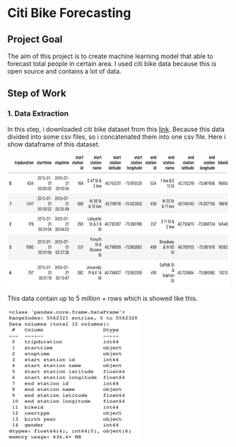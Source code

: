 # Citi Bike Forecasting

## Project Goal
The aim of this project is to create machine learning model that able to forecast total people in certain area. I used citi bike data because this is open source and contains a lot of data.

## Step of Work
### 1. Data Extraction
In this step, i downloaded citi bike dataset from this [link](https://citibikenyc.com/system-data). Because this data divided into some csv files, so i concatenated them into one csv file. Here i show dataframe of this dataset.
<pre>
<img src="Images/Dataframe_raw.png"  width="800" height="300">
</pre>
This data contain up to 5 million + rows which is showed like this.
<pre>
<img src="Images/Dataframe_raw_information.png"  width="300" height="300">
</pre>
